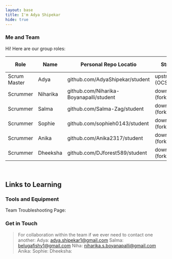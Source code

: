 ```yaml
---
layout: base
title: I'm Adya Shipekar
hide: true
---
```


### Me and Team

Hi! Here are our group roles:

| Role         | Name     | Personal Repo Locatio                    | Stream                | Repo Name |
|--------------|----------|------------------------------------------|-----------------------|-----------|
| Scrum Master | Adya     | github.com/AdyaShipekar/student          | upstream (OCS fork)   | student   |
| Scrummer     | Niharika | github.com/Niharika-Boyanapalli/student  | downstream (fork)     | student   |
| Scrummer     | Salma    | github.com/Salma-Zag/student             | downstream (fork)     | student   |
| Scrummer     | Sophie   | github.com/sophieh0143/student           | downstream (fork)     | student   |
| Scrummer     | Anika    | github.com/Anika2317/student             | downstream (fork)     | student   |
| Scrummer     | Dheeksha | github.com/DJforest589/student           | downstream (fork)     | student   |

<br>

## Links to Learning

### Tools and Equipment

Team Troubleshooting Page:

<!-- Contact Section -->
### Get in Touch

> For collaboration within the team if we ever need to contact one another:
Adya: adya.shipekar1@gmail.com
Salma: belugafishy1@gmail.com
Niha: niharika.s.boyanapalli@gmail.com
Anika:
Sophie:
Dheeksha:

